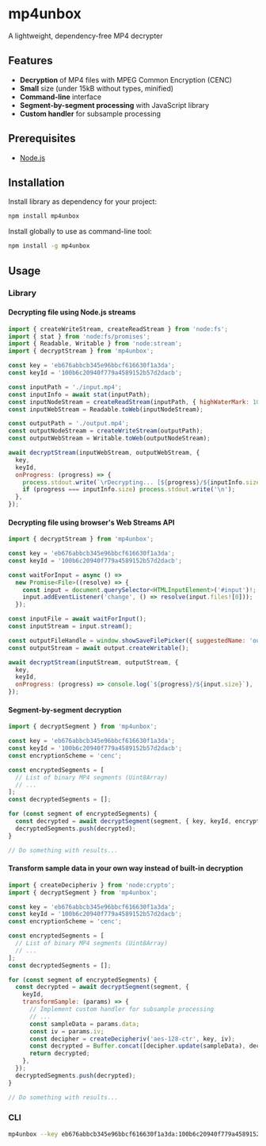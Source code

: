 # mp4unbox

A lightweight, dependency-free MP4 decrypter

## Features

- **Decryption** of MP4 files with MPEG Common Encryption (CENC)
- **Small** size (under 15kB without types, minified)
- **Command-line** interface
- **Segment-by-segment processing** with JavaScript library
- **Custom handler** for subsample processing

## Prerequisites

- [Node.js](https://nodejs.org/en)

## Installation

Install library as dependency for your project:

```bash
npm install mp4unbox
```

Install globally to use as command-line tool:

```bash
npm install -g mp4unbox
```

## Usage

### Library

#### Decrypting file using Node.js streams

```js
import { createWriteStream, createReadStream } from 'node:fs';
import { stat } from 'node:fs/promises';
import { Readable, Writable } from 'node:stream';
import { decryptStream } from 'mp4unbox';

const key = 'eb676abbcb345e96bbcf616630f1a3da';
const keyId = '100b6c20940f779a4589152b57d2dacb';

const inputPath = './input.mp4';
const inputInfo = await stat(inputPath);
const inputNodeStream = createReadStream(inputPath, { highWaterMark: 1024 * 1024 * 10 });
const inputWebStream = Readable.toWeb(inputNodeStream);

const outputPath = './output.mp4';
const outputNodeStream = createWriteStream(outputPath);
const outputWebStream = Writable.toWeb(outputNodeStream);

await decryptStream(inputWebStream, outputWebStream, {
  key,
  keyId,
  onProgress: (progress) => {
    process.stdout.write(`\rDecrypting... [${progress}/${inputInfo.size}]`);
    if (progress === inputInfo.size) process.stdout.write('\n');
  },
});
```

#### Decrypting file using browser's Web Streams API

```js
import { decryptStream } from 'mp4unbox';

const key = 'eb676abbcb345e96bbcf616630f1a3da';
const keyId = '100b6c20940f779a4589152b57d2dacb';

const waitForInput = async () =>
  new Promise<File>((resolve) => {
    const input = document.querySelector<HTMLInputElement>('#input')!;
    input.addEventListener('change', () => resolve(input.files![0]));
  });

const inputFile = await waitForInput();
const inputStream = input.stream();

const outputFileHandle = window.showSaveFilePicker({ suggestedName: 'output.mp4', startIn: 'downloads' });
const outputStream = await output.createWritable();

await decryptStream(inputStream, outputStream, {
  key,
  keyId,
  onProgress: (progress) => console.log(`${progress}/${input.size}`),
});
```

#### Segment-by-segment decryption

```js
import { decryptSegment } from 'mp4unbox';

const key = 'eb676abbcb345e96bbcf616630f1a3da';
const keyId = '100b6c20940f779a4589152b57d2dacb';
const encryptionScheme = 'cenc';

const encryptedSegments = [
  // List of binary MP4 segments (Uint8Array)
  // ...
];
const decryptedSegments = [];

for (const segment of encryptedSegments) {
  const decrypted = await decryptSegment(segment, { key, keyId, encryptionScheme });
  decryptedSegments.push(decrypted);
}

// Do something with results...
```

#### Transform sample data in your own way instead of built-in decryption

```js
import { createDecipheriv } from 'node:crypto';
import { decryptSegment } from 'mp4unbox';

const key = 'eb676abbcb345e96bbcf616630f1a3da';
const keyId = '100b6c20940f779a4589152b57d2dacb';
const encryptionScheme = 'cenc';

const encryptedSegments = [
  // List of binary MP4 segments (Uint8Array)
  // ...
];
const decryptedSegments = [];

for (const segment of encryptedSegments) {
  const decrypted = await decryptSegment(segment, {
    keyId,
    transformSample: (params) => {
      // Implement custom handler for subsample processing
      // ...
      const sampleData = params.data;
      const iv = params.iv;
      const decipher = createDecipheriv('aes-128-ctr', key, iv);
      const decrypted = Buffer.concat([decipher.update(sampleData), decipher.final()]);
      return decrypted;
    },
  });
  decryptedSegments.push(decrypted);
}

// Do something with results...
```

### CLI

```bash
mp4unbox --key eb676abbcb345e96bbcf616630f1a3da:100b6c20940f779a4589152b57d2dacb ./input.mp4 ./output.mp4
```
